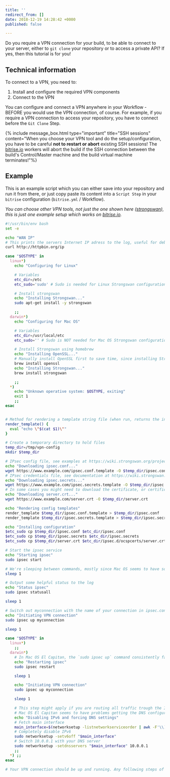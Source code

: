 ```yaml
---
title: ''
redirect_from: []
date: 2018-12-19 14:28:42 +0000
published: false

---
```

Do you require a VPN connection for your build, to be able to connect to your server,
either to `git clone` your repository or to access a private API? If yes, then this tutorial is for you!

## Technical information

To connect to a VPN, you need to:

1. Install and configure the required VPN components
2. Connect to the VPN

You can configure and connect a VPN anywhere in your Workflow - BEFORE you would use the VPN connection, of course. For example, if you require a VPN connection to access your repository, you have to connect before the `Git Clone` Step.

{% include message_box.html type="important" title="SSH sessions" content="When you choose your VPN tool and do the setup/configuration, you have to be careful **not to restart or abort** existing SSH sessions! The [bitrise.io](https://www.bitrise.io) workers will abort the build if the SSH connection between the build's Control/Master machine and the build virtual machine terminates!"%} 

## Example

This is an example script which you can either save into your repository and run
it from there, or just copy paste its content into a `Script Step` in your `bitrise`
configuration (`bitrise.yml` / Workflow).

_You can choose other VPN tools, not just the one shown here (_[_strongswan_](https://www.strongswan.org)_), this is just one example setup which works on_ [_bitrise.io_](https://www.bitrise.io)_._

```bash
#!/usr/bin/env bash
set -e

echo "WAN IP"
# This prints the servers Internet IP adress to the log, useful for debugging
curl http://httpbin.org/ip

case "$OSTYPE" in
  linux*)
    echo "Configuring for Linux"

    # Variables
    etc_dir=/etc
    etc_sudo='sudo' # Sudo is needed for Linux Strongswan configuration

    # Install strongswan
    echo "Installing Strongswan..."
    sudo apt-get install -y strongswan

    ;;
  darwin*)
    echo "Configuring for Mac OS"

    # Variables
    etc_dir=/usr/local/etc
    etc_sudo='' # Sudo is NOT needed for Mac OS Strongswan configuration

    # Install Strongswan using homebrew
    echo "Installing OpenSSL..."
    # Manually install OpenSSL first to save time, since installing Strongswan directly compiles OpenSSL from source instead
    brew install openssl
    echo "Installing Strongswan..."
    brew install strongswan

    ;;
  *)
    echo "Unknown operative system: $OSTYPE, exiting"
    exit 1
    ;;
esac


# Method for rendering a template string file (when run, returns the input string with $VARIABLES replaced from env)
render_template() {
  eval "echo \"$(cat $1)\""
}

# Create a temporary directory to hold files
temp_dir=/tmp/vpn-config
mkdir $temp_dir

# IPsec config file, see examples at https://wiki.strongswan.org/projects/strongswan/wiki/IKEv1Examples and https://wiki.strongswan.org/projects/strongswan/wiki/IKEv2Examples
echo "Downloading ipsec.conf..."
wget https://www.example.com/ipsec.conf.template -O $temp_dir/ipsec.conf.template
# IPsec credentials file, see documentation at https://wiki.strongswan.org/projects/strongswan/wiki/IpsecSecrets
echo "Downloading ipsec.secrets..."
wget https://www.example.com/ipsec.secrets.template -O $temp_dir/ipsec.secrets.template
# In some cases you might need to download the certificate, or certificate chain, of your other VPN endpoint
echo "Downloading server.crt..."
wget https://www.example.com/server.crt -O $temp_dir/server.crt

echo "Rendering config templates"
render_template $temp_dir/ipsec.conf.template > $temp_dir/ipsec.conf
render_template $temp_dir/ipsec.secrets.template > $temp_dir/ipsec.secrets

echo "Installing configuration"
$etc_sudo cp $temp_dir/ipsec.conf $etc_dir/ipsec.conf
$etc_sudo cp $temp_dir/ipsec.secrets $etc_dir/ipsec.secrets
$etc_sudo cp $temp_dir/server.crt $etc_dir/ipsec.d/ocspcerts/server.crt

# Start the ipsec service
echo "Starting ipsec"
sudo ipsec start

# We're sleeping between commands, mostly since Mac OS seems to have some problems otherwise
sleep 1

# Output some helpful status to the log
echo "Status ipsec"
sudo ipsec statusall

sleep 1

# Switch out myconnection with the name of your connection in ipsec.conf
echo "Initiating VPN connection"
sudo ipsec up myconnection

sleep 1

case "$OSTYPE" in
  linux*)
    ;;
  darwin*)
    # In Mac OS El Capitan, the `sudo ipsec up` command consistently fails the first time, but succeeds after a restart of the ipsec service
    echo "Restarting ipsec"
    sudo ipsec restart

    sleep 1

    echo "Initiating VPN connection"
    sudo ipsec up myconnection

    sleep 1

    # This step might apply if you are routing all traffic trough the IPsec connection (that is, if your remote IP range is 0.0.0.0/0)
    # Mac OS El Capitan seems to have problems getting the DNS configuration from the Strongswan interface. Also IPv6 sometimes causes issues. So we're manually turning off IPv6 and forcing a new DNS configuration.
    echo "Disabling IPv6 and forcing DNS settings"
    # Fetch main interface
    main_interface=$(networksetup -listnetworkserviceorder | awk -F'\\) ' '/\(1\)/ {print $2}')
    # Completely disable IPv6
    sudo networksetup -setv6off "$main_interface"
    # Switch 10.0.0.1 with your DNS server
    sudo networksetup -setdnsservers "$main_interface" 10.0.0.1
    ;;
  *) ;;
esac

# Your VPN connection should be up and running. Any following steps of your Bitrise workflow can access devices over your VPN connection 🎉
```